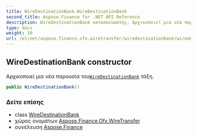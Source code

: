 ```yaml
---
title: WireDestinationBank.WireDestinationBank
second_title: Aspose.Finance for .NET API Reference
description: WireDestinationBank κατασκευαστής. Αρχικοποιεί μια νέα παρουσία τουWireDestinationBank τάξη.
type: docs
weight: 10
url: /el/net/aspose.finance.ofx.wiretransfer/wiredestinationbank/wiredestinationbank/
---
```

## WireDestinationBank constructor

Αρχικοποιεί μια νέα παρουσία του[`WireDestinationBank`](../) τάξη.

```csharp
public WireDestinationBank()
```

### Δείτε επίσης

* class [WireDestinationBank](../)
* χώρος ονομάτων [Aspose.Finance.Ofx.WireTransfer](../../wiredestinationbank/)
* συνέλευση [Aspose.Finance](../../../)


